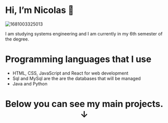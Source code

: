 <div>
<h1>Hi, I’m Nicolas 👋</h1>
</div>

![1681003325013](https://github.com/Nicolas2508Ca/Nicolas2508Ca/assets/134456799/539ee77c-6589-40ed-a0e8-e17d79d90ba6)

<div>
<p>I am studying systems engineering and I am currently in my 6th semester of the degree.</p>

<h1>Programming languages ​​that I use</h1>

* HTML, CSS, JavaScript and React for web development
* Sql and MySql are the are the databases that will be managed
* Java and Python
<h1 align="center">Below you can see my main projects. ↓ </h1>
</div>
